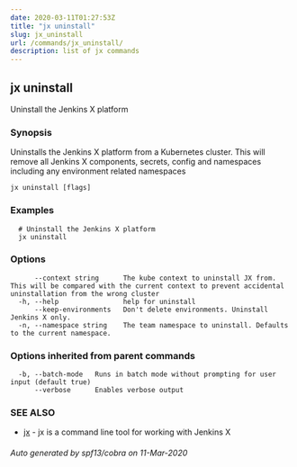 ```yaml
---
date: 2020-03-11T01:27:53Z
title: "jx uninstall"
slug: jx_uninstall
url: /commands/jx_uninstall/
description: list of jx commands
---
```

## jx uninstall

Uninstall the Jenkins X platform

### Synopsis

Uninstalls the Jenkins X platform from a Kubernetes cluster. This will remove all Jenkins X components, secrets, config and namespaces including any environment related namespaces

```
jx uninstall [flags]
```

### Examples

```
  # Uninstall the Jenkins X platform
  jx uninstall
```

### Options

```
      --context string      The kube context to uninstall JX from. This will be compared with the current context to prevent accidental uninstallation from the wrong cluster
  -h, --help                help for uninstall
      --keep-environments   Don't delete environments. Uninstall Jenkins X only.
  -n, --namespace string    The team namespace to uninstall. Defaults to the current namespace.
```

### Options inherited from parent commands

```
  -b, --batch-mode   Runs in batch mode without prompting for user input (default true)
      --verbose      Enables verbose output
```

### SEE ALSO

* [jx](/commands/jx/)	 - jx is a command line tool for working with Jenkins X

###### Auto generated by spf13/cobra on 11-Mar-2020
